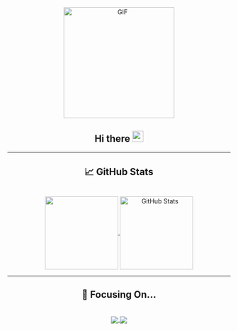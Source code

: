 <div align="center">
  <img align="center" alt="GIF" height="250px" src="https://media.giphy.com/media/du3J3cXyzhj75IOgvA/giphy.gif" />

  <h2>Hi there <img src="https://media.giphy.com/media/hvRJCLFzcasrR4ia7z/giphy.gif" width="25px"></h2>

  <hr>

## &#x1f4c8; GitHub Stats

  <br>

  <!-- My GitHub stats -->
  <a href="https://github.com/JuanDGiraldoM/JuanDGiraldoM">
    <img align="center" src="https://github-readme-stats.vercel.app/api/top-langs/?username=juandgiraldom&layout=compact&theme=highcontrast" height="165" />
  </a>
  <a href="https://github.com/JuanDGiraldoM/JuanDGiraldoM">
    <img align="center" src="https://github-readme-stats.vercel.app/api?username=juandgiraldom&show_icons=true&theme=highcontrast&include_all_commits=true" alt="GitHub Stats" height="165" />
  </a>

  <hr>

## 💪 Focusing On...

  <br>

  <!-- My GitHub repositories -->
  <a href="https://github.com/JuanDGiraldoM/scaffold-clean-architecture">
    <img align="center" src="https://github-readme-stats.vercel.app/api/pin/?username=bancolombia&repo=scaffold-clean-architecture&show_icons=true&theme=highcontrast"  />
  </a>

  <a href="https://github.com/JuanDGiraldoM/secrets-manager">
    <img align="center" src="https://github-readme-stats.vercel.app/api/pin/?username=bancolombia&repo=secrets-manager&show_icons=true&theme=highcontrast" />
  </a>

</div>

<!--
**JuanDGiraldoM/JuanDGiraldoM** is a ✨ _special_ ✨ repository because its `README.md` (this file) appears on your GitHub profile.

Here are some ideas to get you started:

- 🔭 I’m currently working on ...
- 🌱 I’m currently learning ...
- 👯 I’m looking to collaborate on ...
- 🤔 I’m looking for help with ...
- 💬 Ask me about ...
- 📫 How to reach me: ...
- 😄 Pronouns: ...
- ⚡ Fun fact: ...
  -->
